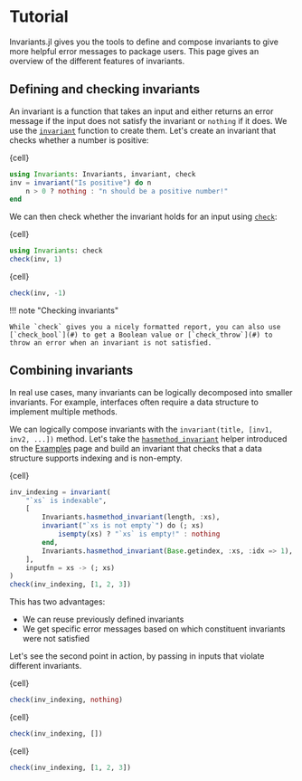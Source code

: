# Tutorial

Invariants.jl gives you the tools to define and compose invariants to give more helpful error messages to package users. This page gives an overview of the different features of invariants.

## Defining and checking invariants

An invariant is a function that takes an input and either returns an error message if the input does not satisfy the invariant or `nothing` if it does. We use the [`invariant`](#) function to create them. Let's create an invariant that checks whether a number is positive:

{cell}
```julia
using Invariants: Invariants, invariant, check
inv = invariant("Is positive") do n
    n > 0 ? nothing : "n should be a positive number!"
end
```

We can then check whether the invariant holds for an input using [`check`](#):

{cell}
```julia
using Invariants: check
check(inv, 1)
```

{cell}
```julia
check(inv, -1)
```

!!! note "Checking invariants"

    While `check` gives you a nicely formatted report, you can also use [`check_bool`](#) to get a Boolean value or [`check_throw`](#) to throw an error when an invariant is not satisfied.


## Combining invariants

In real use cases, many invariants can be logically decomposed into smaller invariants. For example, interfaces often require a data structure to implement multiple methods.

We can logically compose invariants with the `invariant(title, [inv1, inv2, ...])` method. Let's take the [`hasmethod_invariant`](#) helper introduced on the [Examples](examples.md) page and build an invariant that checks that a data structure supports indexing and is non-empty.

{cell}
```julia
inv_indexing = invariant(
    "`xs` is indexable",
    [
        Invariants.hasmethod_invariant(length, :xs),
        invariant("`xs is not empty`") do (; xs)
            isempty(xs) ? "`xs` is empty!" : nothing
        end,
        Invariants.hasmethod_invariant(Base.getindex, :xs, :idx => 1),
    ],
    inputfn = xs -> (; xs)
)
check(inv_indexing, [1, 2, 3])
```

This has two advantages:

- We can reuse previously defined invariants
- We get specific error messages based on which constituent invariants were not satisfied

Let's see the second point in action, by passing in inputs that violate different invariants.

{cell}
```julia
check(inv_indexing, nothing)
```

{cell}
```julia
check(inv_indexing, [])
```

{cell}
```julia
check(inv_indexing, [1, 2, 3])
```



